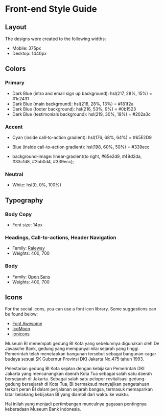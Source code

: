 # Front-end Style Guide

## Layout

The designs were created to the following widths:

- Mobile: 375px
- Desktop: 1440px

## Colors

### Primary

- Dark Blue (intro and email sign up background): hsl(217, 28%, 15%) = #1c2431
- Dark Blue (main background): hsl(218, 28%, 13%) = #181f2a
- Dark Blue (footer background): hsl(216, 53%, 9%) = #0b1523
- Dark Blue (testimonials background): hsl(219, 30%, 18%) = #202a3c

### Accent

- Cyan (inside call-to-action gradient): hsl(176, 68%, 64%) = #65E2D9
- Blue (inside call-to-action gradient): hsl(198, 60%, 50%) = #339ecc

- background-image: linear-gradient(to right, #65e2d9, #49d2da, #33c1d8, #2bb0d4, #339ecc);

### Neutral

- White: hsl(0, 0%, 100%)

## Typography

### Body Copy

- Font size: 14px

### Headings, Call-to-actions, Header Navigation

- Family: [Raleway](https://fonts.google.com/specimen/Raleway)
- Weights: 400, 700

### Body

- Family: [Open Sans](https://fonts.google.com/specimen/Open+Sans)
- Weights: 400, 700

## Icons

For the social icons, you can use a font icon library. Some suggestions can be found below:

- [Font Awesome](https://fontawesome.com/)
- [IcoMoon](https://icomoon.io/)
- [Ionicons](https://ionicons.com/)

Museum BI menempati gedung BI Kota yang sebelumnya digunakan oleh De Javasche Bank, gedung yang mempunyai nilai sejarah yang tinggi. Pemerintah telah menetapkan bangunan tersebut sebagai bangunan cagar budaya sesuai SK Gubernur Provinsi DKI Jakarta No.475 tahun 1993.

Pelestarian gedung BI Kota sejalan dengan kebijakan Pemerintah DKI Jakarta yang mencanangkan daerah Kota Tua sebagai salah satu daerah bersejarah di Jakarta. Sebagai salah satu pelopor revitalisasi gedung-gedung bersejarah di Kota Tua, BI bermaksud menyajikan pengetahuan terkait peran BI dalam perjalanan sejarah bangsa, termasuk memaparkan latar belakang kebijakan BI yang diambil dari waktu ke waktu.

Hal inilah yang menjadi pertimbangan munculnya gagasan pentingnya keberadaan Museum Bank Indonesia.
